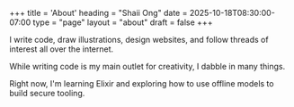 +++
title = 'About'
heading = "Shaii Ong"
date = 2025-10-18T08:30:00-07:00
type = "page"
layout = "about"
draft = false
+++

I write code, draw illustrations, design websites, and follow threads of interest all over the internet.

While writing code is my main outlet for creativity, I dabble in many things.

Right now, I'm learning Elixir and exploring how to use offline models to build secure tooling.
